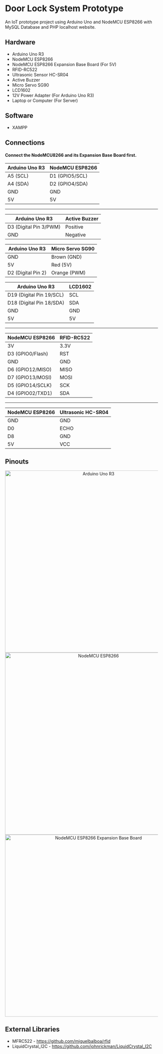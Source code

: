 # Door Lock System Prototype

An IoT prototype project using Arduino Uno and NodeMCU ESP8266 with MySQL Database and PHP localhost website.

## Hardware
* Arduino Uno R3
* NodeMCU ESP8266
* NodeMCU ESP8266 Expansion Base Board (For 5V)
* RFID-RC522
* Ultrasonic Sensor HC-SR04
* Active Buzzer
* Micro Servo SG90
* LCD1602
* 12V Power Adapter (For Arduino Uno R3)
* Laptop or Computer (For Server)

## Software
* XAMPP

## Connections
#### Connect the NodeMCU8266 and its Expansion Base Board first.

| Arduino Uno R3 | NodeMCU ESP8266 |   
| --- | --- |
| A5 (SCL) | D1 (GPIO5/SCL) |
| A4 (SDA) | D2 (GPIO4/SDA) |
| GND | GND |
| 5V | 5V |
---
| Arduino Uno R3 | Active Buzzer |
| --- | --- |
| D3 (Digital Pin 3/PWM) | Positive |
| GND | Negative |

| Arduino Uno R3 | Micro Servo SG90|
| --- | --- |
| GND | Brown (GND) |
| 5V | Red (5V) |
| D2 (Digital Pin 2) | Orange (PWM) |

| Arduino Uno R3 | LCD1602 |   
| --- | --- |
| D19 (Digital Pin 19/SCL) | SCL |
| D18 (Digital Pin 18/SDA) | SDA |
| GND | GND |
| 5V | 5V |
---
| NodeMCU ESP8266 | RFID-RC522 |   
| --- | --- |
| 3V | 3.3V |
| D3 (GPIO0/Flash) | RST |
| GND | GND |
| D6 (GPIO12/MISO) | MISO |
| D7 (GPIO13/MOSI) | MOSI |
| D5 (GPIO14/SCLK) | SCK |
| D4 (GPIO02/TXD1) | SDA |
---
| NodeMCU ESP8266 | Ultrasonic HC-SR04 |   
| --- | --- |
| GND | GND |
| D0 | ECHO |
| D8 | GND |
| 5V | VCC |

## Pinouts
<p align="center">
<img alt="Arduino Uno R3" width="600" src="https://docs.arduino.cc/static/6ec5e4c2a6c0e9e46389d4f6dc924073/2f891/Pinout-UNOrev3_latest.png">
<img alt="NodeMCU ESP8266" width="600" src="https://i0.wp.com/randomnerdtutorials.com/wp-content/uploads/2019/05/ESP8266-NodeMCU-kit-12-E-pinout-gpio-pin.png?quality=100&strip=all&ssl=1">
<img alt="NodeMCU ESP8266 Expansion Base Board" width="600" src="https://store.roboticsbd.com/img/cms/1402.PNG">
</p>

## External Libraries
* MFRC522 - https://github.com/miguelbalboa/rfid
* LiquidCrystal_I2C - https://github.com/johnrickman/LiquidCrystal_I2C
